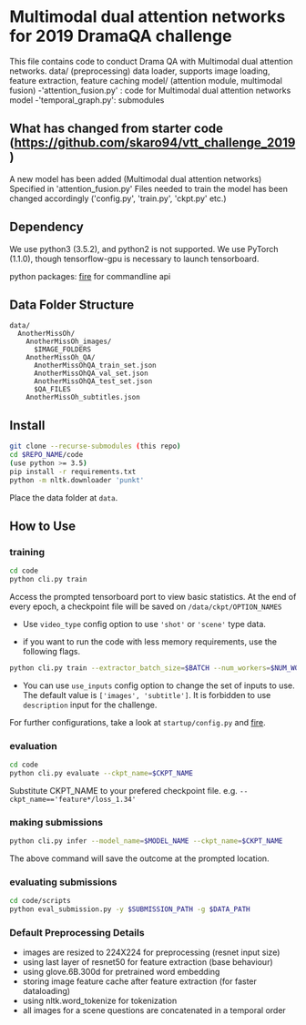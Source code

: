 # Multimodal dual attention networks for 2019 DramaQA challenge 

This file contains code to conduct Drama QA with Multimodal dual attention networks.
data/ (preprocessing) 
data loader, supports image loading, feature extraction, feature caching
model/ (attention module, multimodal fusion)
-'attention_fusion.py' : code for Multimodal dual attention networks model
-'temporal_graph.py': submodules 

## What has changed from starter code (https://github.com/skaro94/vtt_challenge_2019)

A new model has been added (Multimodal dual attention networks)
Specified in 'attention_fusion.py'
Files needed to train the model has been changed accordingly
('config.py', 'train.py', 'ckpt.py' etc.)
 
## Dependency

We use python3 (3.5.2), and python2 is not supported.
We use PyTorch (1.1.0), though tensorflow-gpu is necessary to launch tensorboard.

python packages:
[fire](https://github.com/google/python-fire) for commandline api


## Data Folder Structure

```
data/
  AnotherMissOh/
    AnotherMissOh_images/
      $IMAGE_FOLDERS
    AnotherMissOh_QA/
      AnotherMissOhQA_train_set.json
      AnotherMissOhQA_val_set.json
      AnotherMissOhQA_test_set.json
      $QA_FILES
    AnotherMissOh_subtitles.json
```

## Install

```bash
git clone --recurse-submodules (this repo)
cd $REPO_NAME/code
(use python >= 3.5)
pip install -r requirements.txt
python -m nltk.downloader 'punkt'
```

Place the data folder at `data`.

## How to Use

### training

```bash
cd code
python cli.py train
```

Access the prompted tensorboard port to view basic statistics.
At the end of every epoch, a checkpoint file will be saved on `/data/ckpt/OPTION_NAMES`

- Use `video_type` config option to use `'shot'` or `'scene'` type data.

- if you want to run the code with less memory requirements, use the following flags.
```bash
python cli.py train --extractor_batch_size=$BATCH --num_workers=$NUM_WORKERS
```

- You can use `use_inputs` config option to change the set of inputs to use.
The default value is `['images', 'subtitle']`.
It is forbidden to use `description` input for the challenge.

For further configurations, take a look at `startup/config.py` and
[fire](https://github.com/google/python-fire).

### evaluation

```bash
cd code
python cli.py evaluate --ckpt_name=$CKPT_NAME
```

Substitute CKPT_NAME to your prefered checkpoint file.
e\.g\. `--ckpt_name=='feature*/loss_1.34'`

### making submissions

```bash
python cli.py infer --model_name=$MODEL_NAME --ckpt_name=$CKPT_NAME
```

The above command will save the outcome at the prompted location.

### evaluating submissions

```bash
cd code/scripts
python eval_submission.py -y $SUBMISSION_PATH -g $DATA_PATH
```

### Default Preprocessing Details

- images are resized to 224X224 for preprocessing (resnet input size)
- using last layer of resnet50 for feature extraction (base behaviour)
- using glove.6B.300d for pretrained word embedding
- storing image feature cache after feature extraction (for faster dataloading)
- using nltk.word_tokenize for tokenization
- all images for a scene questions are concatenated in a temporal order

## 
